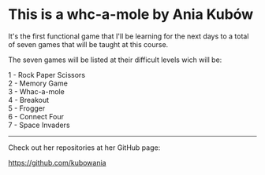 
<h1>This is a whc-a-mole by Ania Kubów</h1>

It's the first functional game that I'll be learning for the next days to a total of seven games that will be taught at this course.

The seven games will be listed at their difficult levels wich will be:

1 - Rock Paper Scissors<br>
2 - Memory Game<br>
3 - Whac-a-mole<br>
4 - Breakout<br>
5 - Frogger<br>
6 - Connect Four<br>
7 - Space Invaders<br>

<hr>

Check out her repositories at her GitHub page:

<a>https://github.com/kubowania</a>
